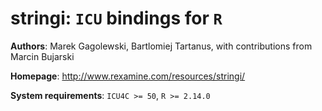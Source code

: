 **stringi**: `ICU` bindings for `R`
=======

**Authors**: Marek Gagolewski, Bartlomiej Tartanus, with contributions from Marcin Bujarski

**Homepage**: http://www.rexamine.com/resources/stringi/

**System requirements**: `ICU4C >= 50`, `R >= 2.14.0`
